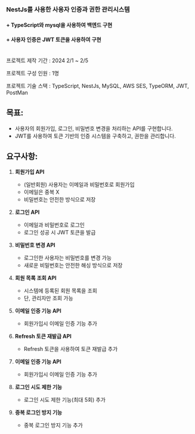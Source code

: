 ### NestJs를 사용한 사용자 인증과 권한 관리시스템

#### + TypeScript와 mysql을 사용하여 백엔드 구현

#### + 사용자 인증은 JWT 토큰을 사용하여 구현

<br>
프로젝트 제작 기간 : 2024 2/1 ~ 2/5

프로젝트 구성 인원 : 1명

프로젝트 기술 스택 : TypeScript, NestJs, MySQL, AWS SES, TypeORM, JWT, PostMan
<br>

## **목표:**

- 사용자의 회원가입, 로그인, 비밀번호 변경을 처리하는 API를 구현합니다.
- JWT를 사용하여 토큰 기반의 인증 시스템을 구축하고, 권한을 관리합니다.

## **요구사항:**

1. **회원가입 API**
    - (일반회원) 사용자는 이메일과 비밀번호로 회원가입
    - 이메일은 중복 X 
    - 비밀번호는 안전한 방식으로 저장

2. **로그인 API**
    - 이메일과 비밀번호로 로그인
    - 로그인 성공 시 JWT 토큰을 발급

3. **비밀번호 변경 API**
    - 로그인한 사용자는 비밀번호를 변경 가능
    - 새로운 비밀번호는 안전한 해싱 방식으로 저장

4. **회원 목록 조회 API**
    - 시스템에 등록된 회원 목록을 조회
    - 단, 관리자만 조회 가능
    
5. **이메일 인증 기능 API**
    - 회원가입시 이메일 인증 기능 추가

6. **Refresh 토큰 재발급 API**
    - Refresh 토큰을 사용하여 토큰 재발급 추가

7. **이메일 인증 기능 API**
    - 회원가입시 이메일 인증 기능 추가

8. **로그인 시도 제한 기능**
    - 로그인 시도 제한 기능(최대 5회) 추가

8. **중복 로그인 방지 기능**
    - 중복 로그인 방지 기능 추가
